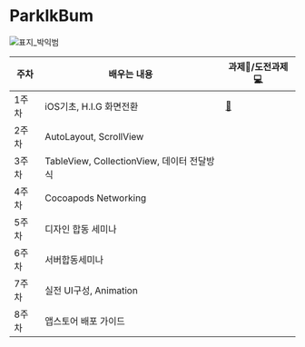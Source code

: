 # ParkIkBum
![표지_박익범](https://user-images.githubusercontent.com/60260284/113490326-3239f900-9504-11eb-8944-5ff610a2d477.png)

|주차|배우는 내용|과제📝/도전과제💻|
|------|---|---|
|1주차|iOS기초, H.I.G 화면전환|[📝](https://github.com/28th-BE-SOPT-iOS-Part/ParkIkBum/blob/main/Readme/Week1.md)|
|2주차|AutoLayout, ScrollView||
|3주차|TableView, CollectionView, 데이터 전달방식||
|4주차|Cocoapods Networking||
|5주차|디자인 합동 세미나||
|6주차|서버합동세미나||
|7주차|실전 UI구성, Animation||
|8주차|앱스토어 배포 가이드||
